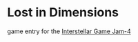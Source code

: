 # Lost in Dimensions

game entry for the [Interstellar Game Jam-4](https://itch.io/jam/interstellar-game-jam-4)
